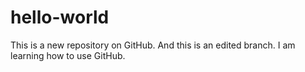 # hello-world
This is a new repository on GitHub.
And this is an edited branch.
I am learning how to use GitHub.
